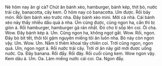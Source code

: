 Nè hôm nay ăn gì cà? Chút ăn bánh xèo, hamburger, bánh kép, thịt bò, nước trái cây, banacotta, cây kem. Ô hôm nay có banacotta. Ưm được. Rồi bảy món. Rồi làm bánh xèo trước nha. Đây bánh xèo mini. Mời cả nhà. Cái bánh xèo này thấy nhiều dầu quá à nha. Ừm cũng được, cũng ngon ha, cắn thì bị giòn á. Rồi hamburger, hamburger gà rán nhất. Đó cho tí sốp lên coi. Ôi cha. Wow. Đây bánh kép à. Ưm. Cũng ngon ha, không ngọt gắt. Wow. Rồi, ngon. Đây bò bít tết, thôi tôi gậm nguyên miếng tôi ăn luôn nha. Bò này còn ngon vậy. Ưm. Wow. Ưm. Nằm tí thêm khoai tây chiên coi. Trời cũng ngon, ngon quá. Ưm, ngon ngọt á. Rồi nước trái cây. Trời ơi ăn nãy giờ mới được uống nước. Oa. Đây banana. Rồi đấy. Rồi đây. Rồi cuối cùng kem. Wow ngon vậy. Kem dâu á. Ưm. Oa. Làm miếng nước cái coi. Oa. Ngon đấy.